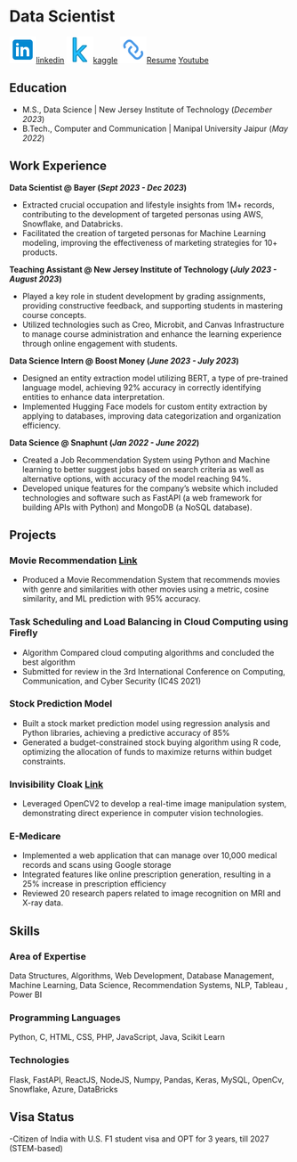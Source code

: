 # Data Scientist


![alt text](/img/icons8-linkedin-48.png)[linkedin](https://www.linkedin.com/in/mananmaroo/)
![alt text](/img/4519136_kaggle_icon-2.png)[kaggle](https://www.kaggle.com/mananmaroo)
![alt text](/img/3171656_link_share_chains_icon.png)[Resume](https://drive.google.com/drive/folders/1ZymNG8eGq-m8UGpQ7XnCl3HqW7kk1IwN?usp=share_link)
[Youtube](https://www.youtube.com/channel/UCxNQQtTxyMMe0fzK40Tk4LA)

## Education
- M.S., Data Science	                | New Jersey Institute of Technology (_December 2023_)	 			        		
- B.Tech., Computer and Communication | Manipal University Jaipur (_May 2022_)

## Work Experience
**Data Scientist @ Bayer (_Sept 2023 - Dec 2023_)**
- Extracted crucial occupation and lifestyle insights from 1M+ records, contributing to the development of targeted personas using AWS, Snowflake, and Databricks.
- Facilitated the creation of targeted personas for Machine Learning modeling, improving the effectiveness of marketing strategies for 10+ products.

**Teaching Assistant @ New Jersey Institute of Technology (_July 2023 - August 2023_)**
- Played a key role in student development by grading assignments, providing constructive feedback, and supporting students in mastering course concepts.
- Utilized technologies such as Creo, Microbit, and Canvas Infrastructure to manage course administration and enhance the learning experience through online engagement with students.

**Data Science Intern @ Boost Money (_June 2023 - July 2023_)**
- Designed an entity extraction model utilizing BERT, a type of pre-trained language model, achieving 92% accuracy in correctly identifying entities to enhance data interpretation.
- Implemented Hugging Face models for custom entity extraction by applying to databases, improving data categorization and organization efficiency.

**Data Science @ Snaphunt (_Jan 2022 - June 2022_)**
- Created a Job Recommendation System using Python and Machine learning to better suggest jobs based on search criteria as well as alternative options, with accuracy of the model reaching 94%.
- Developed unique features for the company’s website which included technologies and software such as FastAPI (a web framework for building APIs with Python) and MongoDB (a NoSQL database).

## Projects
### Movie Recommendation [Link](https://github.com/mananmaroo/Movie-Recommendation-using-Facial-ExpressionReco)

- Produced a Movie Recommendation System that recommends movies with genre and similarities with other movies using a metric, cosine similarity, and ML prediction with 95% accuracy.

### Task Scheduling and Load Balancing in Cloud Computing using Firefly
- Algorithm Compared cloud computing algorithms and concluded the best algorithm
- Submitted for review in the 3rd International Conference on Computing, Communication, and Cyber Security (IC4S 2021) 

### Stock Prediction Model 
- Built a stock market prediction model using regression analysis and Python libraries, achieving a predictive accuracy of 85%
- Generated a budget-constrained stock buying algorithm using R code, optimizing the allocation of funds to maximize returns within budget constraints.

### Invisibility Cloak [Link](https://github.com/mananmaroo/Invisible_Cloak)

- Leveraged OpenCV2 to develop a real-time image manipulation system, demonstrating direct experience in computer vision technologies.

### E-Medicare

- Implemented a web application that can manage over 10,000 medical records and scans using Google storage
- Integrated features like online prescription generation, resulting in a 25% increase in prescription efficiency
- Reviewed 20 research papers related to image recognition on MRI and X-ray data.


## Skills

### Area of Expertise
Data Structures, Algorithms, Web Development, Database Management, Machine Learning, Data Science, Recommendation Systems, NLP, Tableau , Power BI

### Programming Languages
Python, C, HTML, CSS, PHP, JavaScript, Java, Scikit Learn

### Technologies
Flask, FastAPI, ReactJS, NodeJS, Numpy, Pandas, Keras, MySQL, OpenCv, Snowflake, Azure, DataBricks


## Visa Status
-Citizen of India with U.S. F1 student visa and OPT for 3 years, till 2027 (STEM-based)
